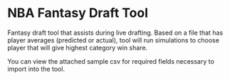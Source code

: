 # NBA Fantasy Draft Tool
Fantasy draft tool that assists during live drafting. Based on a file that has player averages (predicted or actual), tool will run simulations to choose player that will give highest category win share.

You can view the attached sample csv for required fields necessary to import into the tool.
